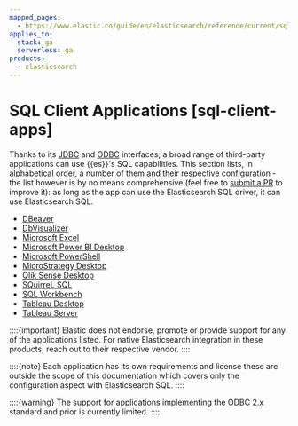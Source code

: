 ```yaml
---
mapped_pages:
  - https://www.elastic.co/guide/en/elasticsearch/reference/current/sql-client-apps.html
applies_to:
  stack: ga
  serverless: ga
products:
  - elasticsearch
---
```


# SQL Client Applications [sql-client-apps]

Thanks to its [JDBC](sql-jdbc.md) and [ODBC](sql-odbc.md) interfaces, a broad range of third-party applications can use {{es}}'s SQL capabilities. This section lists, in alphabetical order, a number of them and their respective configuration - the list however is by no means comprehensive (feel free to [submit a PR](https://www.elastic.co/blog/art-of-pull-request) to improve it): as long as the app can use the Elasticsearch SQL driver, it can use Elasticsearch SQL.

* [DBeaver](sql-client-apps-dbeaver.md)
* [DbVisualizer](sql-client-apps-dbvis.md)
* [Microsoft Excel](sql-client-apps-excel.md)
* [Microsoft Power BI Desktop](sql-client-apps-powerbi.md)
* [Microsoft PowerShell](sql-client-apps-ps1.md)
* [MicroStrategy Desktop](sql-client-apps-microstrat.md)
* [Qlik Sense Desktop](sql-client-apps-qlik.md)
* [SQuirreL SQL](sql-client-apps-squirrel.md)
* [SQL Workbench](sql-client-apps-workbench.md)
* [Tableau Desktop](sql-client-apps-tableau-desktop.md)
* [Tableau Server](sql-client-apps-tableau-server.md)

::::{important} 
Elastic does not endorse, promote or provide support for any of the applications listed. For native Elasticsearch integration in these products, reach out to their respective vendor.
::::


::::{note} 
Each application has its own requirements and license these are outside the scope of this documentation which covers only the configuration aspect with Elasticsearch SQL.
::::


::::{warning} 
The support for applications implementing the ODBC 2.x standard and prior is currently limited.
::::













